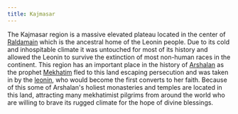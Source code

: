 ```yaml
---
title: Kajmasar
---
```


The Kajmasar region is a massive elevated plateau located in the center of [Raldamain](https://raldamain.com/en/locations/continents/raldamain.html) which is the ancestral home of the Leonin people. Due to its cold and inhospitable climate it was untouched for most of its history and allowed the Leonin to survive the extinction of most non-human races in the continent. This region has an important place in the history of [Arshalan](https://raldamain.com/en/ideas/nations/arshalan.html) as the prophet [Mekhatim](https://raldamain.com/en/characters/age%20of%20triumph/mekhatim.html) fled to this land escaping persecution and was taken in by the [leonin](https://raldamain.com/en/creatures/sentient/human-like/leonin.html), who would become the first converts to her faith. Because of this some of Arshalan's holiest monasteries and temples are located in this land, attracting many mekhatimist pilgrims from around the world who are willing to brave its rugged climate for the hope of divine blessings.
